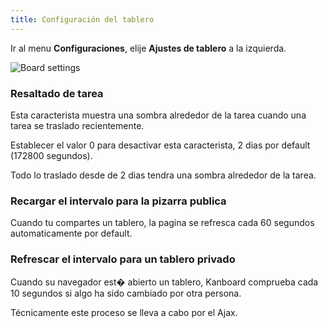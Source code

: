 ```yaml
---
title: Configuración del tablero
---
```


Ir al menu **Configuraciones**, elije **Ajustes de tablero** a la izquierda.

![Board settings](/images/v1/board-settings.png)

### Resaltado de tarea

Esta caracterista muestra una sombra alrededor de la tarea cuando una tarea se traslado recientemente.

Establecer el valor 0 para desactivar esta caracterista, 2 dias por default (172800 segundos).

Todo lo traslado desde de 2 dias tendra una sombra alrededor de la tarea.

### Recargar el intervalo para la pizarra publica

Cuando tu compartes un tablero, la pagina se refresca cada 60 segundos automaticamente por default.

### Refrescar el intervalo para un tablero privado

Cuando su navegador est� abierto un tablero, Kanboard comprueba cada 10 segundos si algo ha sido cambiado por otra persona.

Técnicamente este proceso se lleva a cabo por el Ajax.

